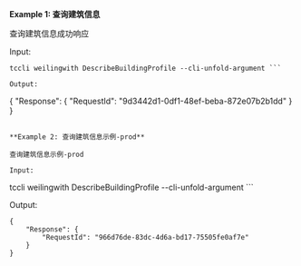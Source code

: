 **Example 1: 查询建筑信息**

查询建筑信息成功响应

Input: 

```
tccli weilingwith DescribeBuildingProfile --cli-unfold-argument ```

Output: 
```
{
    "Response": {
        "RequestId": "9d3442d1-0df1-48ef-beba-872e07b2b1dd"
    }
}
```

**Example 2: 查询建筑信息示例-prod**

查询建筑信息示例-prod

Input: 

```
tccli weilingwith DescribeBuildingProfile --cli-unfold-argument ```

Output: 
```
{
    "Response": {
        "RequestId": "966d76de-83dc-4d6a-bd17-75505fe0af7e"
    }
}
```

